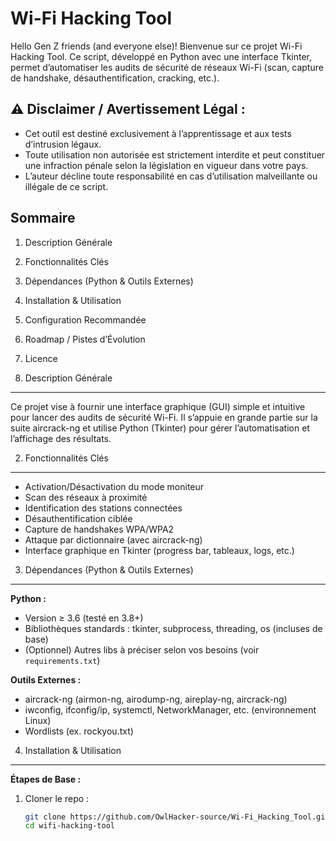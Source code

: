 Wi-Fi Hacking Tool
====================

Hello Gen Z friends (and everyone else)! Bienvenue sur ce projet Wi-Fi Hacking Tool.
Ce script, développé en Python avec une interface Tkinter, permet d’automatiser les audits
de sécurité de réseaux Wi-Fi (scan, capture de handshake, désauthentification, cracking, etc.).

⚠️ **Disclaimer / Avertissement Légal :**
-----------------------------------------
- Cet outil est destiné exclusivement à l’apprentissage et aux tests d’intrusion légaux.
- Toute utilisation non autorisée est strictement interdite et peut constituer une infraction
  pénale selon la législation en vigueur dans votre pays.
- L’auteur décline toute responsabilité en cas d’utilisation malveillante ou illégale de ce script.

Sommaire
--------
1. Description Générale
2. Fonctionnalités Clés
3. Dépendances (Python & Outils Externes)
4. Installation & Utilisation
5. Configuration Recommandée
6. Roadmap / Pistes d’Évolution
7. Licence

1. Description Générale
-----------------------
Ce projet vise à fournir une interface graphique (GUI) simple et intuitive pour lancer des
audits de sécurité Wi-Fi. Il s’appuie en grande partie sur la suite aircrack-ng et utilise
Python (Tkinter) pour gérer l’automatisation et l’affichage des résultats.

2. Fonctionnalités Clés
-----------------------
- Activation/Désactivation du mode moniteur
- Scan des réseaux à proximité
- Identification des stations connectées
- Désauthentification ciblée
- Capture de handshakes WPA/WPA2
- Attaque par dictionnaire (avec aircrack-ng)
- Interface graphique en Tkinter (progress bar, tableaux, logs, etc.)

3. Dépendances (Python & Outils Externes)
-----------------------------------------
**Python :**
- Version ≥ 3.6 (testé en 3.8+)
- Bibliothèques standards : tkinter, subprocess, threading, os (incluses de base)
- (Optionnel) Autres libs à préciser selon vos besoins (voir `requirements.txt`)

**Outils Externes :**
- aircrack-ng (airmon-ng, airodump-ng, aireplay-ng, aircrack-ng)
- iwconfig, ifconfig/ip, systemctl, NetworkManager, etc. (environnement Linux)
- Wordlists (ex. rockyou.txt)

4. Installation & Utilisation
-----------------------------
**Étapes de Base :**
1. Cloner le repo :
   ```bash
   git clone https://github.com/OwlHacker-source/Wi-Fi_Hacking_Tool.git
   cd wifi-hacking-tool
   
